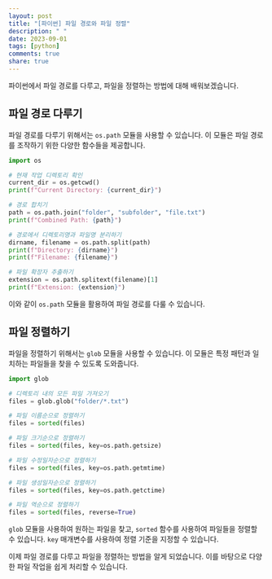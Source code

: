 ```yaml
---
layout: post
title: "[파이썬] 파일 경로와 파일 정렬"
description: " "
date: 2023-09-01
tags: [python]
comments: true
share: true
---
```


파이썬에서 파일 경로를 다루고, 파일을 정렬하는 방법에 대해 배워보겠습니다.

## 파일 경로 다루기

파일 경로를 다루기 위해서는 `os.path` 모듈을 사용할 수 있습니다. 이 모듈은 파일 경로를 조작하기 위한 다양한 함수들을 제공합니다.

```python
import os

# 현재 작업 디렉토리 확인
current_dir = os.getcwd()
print(f"Current Directory: {current_dir}")

# 경로 합치기
path = os.path.join("folder", "subfolder", "file.txt")
print(f"Combined Path: {path}")

# 경로에서 디렉토리명과 파일명 분리하기
dirname, filename = os.path.split(path)
print(f"Directory: {dirname}")
print(f"Filename: {filename}")

# 파일 확장자 추출하기
extension = os.path.splitext(filename)[1]
print(f"Extension: {extension}")
```

이와 같이 `os.path` 모듈을 활용하여 파일 경로를 다룰 수 있습니다.

## 파일 정렬하기

파일을 정렬하기 위해서는 `glob` 모듈을 사용할 수 있습니다. 이 모듈은 특정 패턴과 일치하는 파일들을 찾을 수 있도록 도와줍니다.

```python
import glob

# 디렉토리 내의 모든 파일 가져오기
files = glob.glob("folder/*.txt")

# 파일 이름순으로 정렬하기
files = sorted(files)

# 파일 크기순으로 정렬하기
files = sorted(files, key=os.path.getsize)

# 파일 수정일자순으로 정렬하기
files = sorted(files, key=os.path.getmtime)

# 파일 생성일자순으로 정렬하기
files = sorted(files, key=os.path.getctime)

# 파일 역순으로 정렬하기
files = sorted(files, reverse=True)
```

`glob` 모듈을 사용하여 원하는 파일을 찾고, `sorted` 함수를 사용하여 파일들을 정렬할 수 있습니다. `key` 매개변수를 사용하여 정렬 기준을 지정할 수 있습니다.

이제 파일 경로를 다루고 파일을 정렬하는 방법을 알게 되었습니다. 이를 바탕으로 다양한 파일 작업을 쉽게 처리할 수 있습니다.